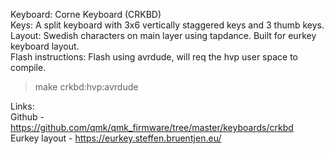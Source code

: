 Keyboard: Corne Keyboard (CRKBD)  
Keys: A split keyboard with 3x6 vertically staggered keys and 3 thumb keys.  
Layout: Swedish characters on main layer using tapdance. Built for eurkey keyboard layout.  
Flash instructions: Flash using avrdude, will req the hvp user space to compile.

> make crkbd:hvp:avrdude

Links:  
Github - https://github.com/qmk/qmk_firmware/tree/master/keyboards/crkbd  
Eurkey layout - https://eurkey.steffen.bruentjen.eu/
